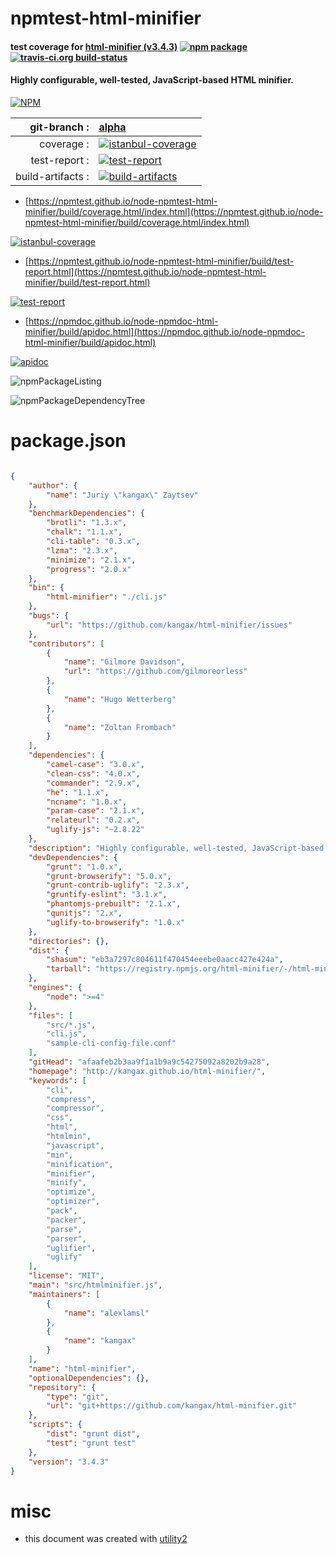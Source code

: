 # npmtest-html-minifier

#### test coverage for  [html-minifier (v3.4.3)](http://kangax.github.io/html-minifier/)  [![npm package](https://img.shields.io/npm/v/npmtest-html-minifier.svg?style=flat-square)](https://www.npmjs.org/package/npmtest-html-minifier) [![travis-ci.org build-status](https://api.travis-ci.org/npmtest/node-npmtest-html-minifier.svg)](https://travis-ci.org/npmtest/node-npmtest-html-minifier)

#### Highly configurable, well-tested, JavaScript-based HTML minifier.

[![NPM](https://nodei.co/npm/html-minifier.png?downloads=true&downloadRank=true&stars=true)](https://www.npmjs.com/package/html-minifier)

| git-branch : | [alpha](https://github.com/npmtest/node-npmtest-html-minifier/tree/alpha)|
|--:|:--|
| coverage : | [![istanbul-coverage](https://npmtest.github.io/node-npmtest-html-minifier/build/coverage.badge.svg)](https://npmtest.github.io/node-npmtest-html-minifier/build/coverage.html/index.html)|
| test-report : | [![test-report](https://npmtest.github.io/node-npmtest-html-minifier/build/test-report.badge.svg)](https://npmtest.github.io/node-npmtest-html-minifier/build/test-report.html)|
| build-artifacts : | [![build-artifacts](https://npmtest.github.io/node-npmtest-html-minifier/glyphicons_144_folder_open.png)](https://github.com/npmtest/node-npmtest-html-minifier/tree/gh-pages/build)|

- [https://npmtest.github.io/node-npmtest-html-minifier/build/coverage.html/index.html](https://npmtest.github.io/node-npmtest-html-minifier/build/coverage.html/index.html)

[![istanbul-coverage](https://npmtest.github.io/node-npmtest-html-minifier/build/screenCapture.buildCi.browser.%252Ftmp%252Fbuild%252Fcoverage.lib.html.png)](https://npmtest.github.io/node-npmtest-html-minifier/build/coverage.html/index.html)

- [https://npmtest.github.io/node-npmtest-html-minifier/build/test-report.html](https://npmtest.github.io/node-npmtest-html-minifier/build/test-report.html)

[![test-report](https://npmtest.github.io/node-npmtest-html-minifier/build/screenCapture.buildCi.browser.%252Ftmp%252Fbuild%252Ftest-report.html.png)](https://npmtest.github.io/node-npmtest-html-minifier/build/test-report.html)

- [https://npmdoc.github.io/node-npmdoc-html-minifier/build/apidoc.html](https://npmdoc.github.io/node-npmdoc-html-minifier/build/apidoc.html)

[![apidoc](https://npmdoc.github.io/node-npmdoc-html-minifier/build/screenCapture.buildCi.browser.%252Ftmp%252Fbuild%252Fapidoc.html.png)](https://npmdoc.github.io/node-npmdoc-html-minifier/build/apidoc.html)

![npmPackageListing](https://npmtest.github.io/node-npmtest-html-minifier/build/screenCapture.npmPackageListing.svg)

![npmPackageDependencyTree](https://npmtest.github.io/node-npmtest-html-minifier/build/screenCapture.npmPackageDependencyTree.svg)



# package.json

```json

{
    "author": {
        "name": "Juriy \"kangax\" Zaytsev"
    },
    "benchmarkDependencies": {
        "brotli": "1.3.x",
        "chalk": "1.1.x",
        "cli-table": "0.3.x",
        "lzma": "2.3.x",
        "minimize": "2.1.x",
        "progress": "2.0.x"
    },
    "bin": {
        "html-minifier": "./cli.js"
    },
    "bugs": {
        "url": "https://github.com/kangax/html-minifier/issues"
    },
    "contributors": [
        {
            "name": "Gilmore Davidson",
            "url": "https://github.com/gilmoreorless"
        },
        {
            "name": "Hugo Wetterberg"
        },
        {
            "name": "Zoltan Frombach"
        }
    ],
    "dependencies": {
        "camel-case": "3.0.x",
        "clean-css": "4.0.x",
        "commander": "2.9.x",
        "he": "1.1.x",
        "ncname": "1.0.x",
        "param-case": "2.1.x",
        "relateurl": "0.2.x",
        "uglify-js": "~2.8.22"
    },
    "description": "Highly configurable, well-tested, JavaScript-based HTML minifier.",
    "devDependencies": {
        "grunt": "1.0.x",
        "grunt-browserify": "5.0.x",
        "grunt-contrib-uglify": "2.3.x",
        "gruntify-eslint": "3.1.x",
        "phantomjs-prebuilt": "2.1.x",
        "qunitjs": "2.x",
        "uglify-to-browserify": "1.0.x"
    },
    "directories": {},
    "dist": {
        "shasum": "eb3a7297c804611f470454eeebe0aacc427e424a",
        "tarball": "https://registry.npmjs.org/html-minifier/-/html-minifier-3.4.3.tgz"
    },
    "engines": {
        "node": ">=4"
    },
    "files": [
        "src/*.js",
        "cli.js",
        "sample-cli-config-file.conf"
    ],
    "gitHead": "afaafeb2b3aa9f1a1b9a9c54275092a8202b9a28",
    "homepage": "http://kangax.github.io/html-minifier/",
    "keywords": [
        "cli",
        "compress",
        "compressor",
        "css",
        "html",
        "htmlmin",
        "javascript",
        "min",
        "minification",
        "minifier",
        "minify",
        "optimize",
        "optimizer",
        "pack",
        "packer",
        "parse",
        "parser",
        "uglifier",
        "uglify"
    ],
    "license": "MIT",
    "main": "src/htmlminifier.js",
    "maintainers": [
        {
            "name": "alexlamsl"
        },
        {
            "name": "kangax"
        }
    ],
    "name": "html-minifier",
    "optionalDependencies": {},
    "repository": {
        "type": "git",
        "url": "git+https://github.com/kangax/html-minifier.git"
    },
    "scripts": {
        "dist": "grunt dist",
        "test": "grunt test"
    },
    "version": "3.4.3"
}
```



# misc
- this document was created with [utility2](https://github.com/kaizhu256/node-utility2)
